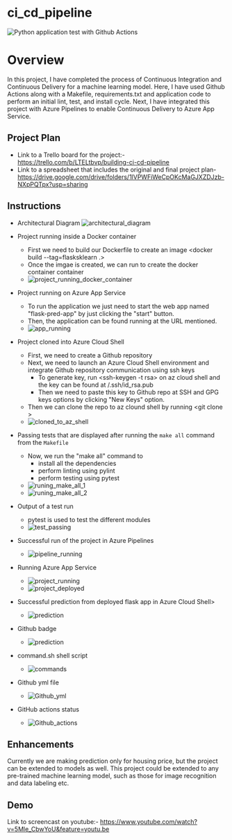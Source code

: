 # ci_cd_pipeline

![Python application test with Github Actions](https://github.com/prast567/ci_cd_pipeline/workflows/Python%20application%20test%20with%20Github%20Actions/badge.svg)

# Overview

In this project, I have completed the process of Continuous Integration and Continuous Delivery for a machine learning model. 
Here, I have used Github Actions along with a Makefile, requirements.txt and application code to perform an initial lint, test, and install cycle. 
Next, I have integrated this project with Azure Pipelines to enable Continuous Delivery to Azure App Service.
## Project Plan

* Link to a Trello board for the project:- https://trello.com/b/LTELtbvp/building-ci-cd-pipeline
* Link to a spreadsheet that includes the original and final project plan- https://drive.google.com/drive/folders/1lVPWFiWeCpOKcMaGJXZDJzb-NXpPQTpx?usp=sharing

## Instructions


* Architectural Diagram 
![architectural_diagram](screenshots/1_architectural_diagram.PNG)


* Project running inside a Docker container
	- First we need to build our Dockerfile to create an image <docker build --tag=flasksklearn .>
	- Once the imgae is created, we can run to create the docker container container <docker run flasksklearn>
	- ![project_running_docker_container](screenshots/2_app_running_docker_container.PNG)


* Project running on Azure App Service
	- To run the application we just need to start the web app named "flask-pred-app" by just clicking the "start" button.
	- Then, the application can be found running at the URL mentioned.
	- ![app_running](screenshots/3_app_running_azure.PNG)


* Project cloned into Azure Cloud Shell
	- First, we need to create a Github repository
	- Next, we need to launch an Azure Cloud Shell environment and integrate Github repository communication using ssh keys
		- To generate key, run <ssh-keygen -t rsa> on az cloud shell and the key can be found at /.ssh/id_rsa.pub
		- Then we need to paste this key to Github repo at SSH and GPG keys options by clicking "New Keys" option.
	- Then we can clone the repo to az clound shell by running <git clone <clone with ssh link for the repo>>
	- ![cloned_to_az_shell](screenshots/4_git_clone.PNG)

* Passing tests that are displayed after running the `make all` command from the `Makefile`
	- Now, we run the "make all" command to
		- install all the dependencies
		- perform linting using pylint
		- perform testing using pytest
	- ![runing_make_all_1](screenshots/5_make_all_1.PNG)
	- ![runing_make_all_2](screenshots/6_make_all_2.PNG)

* Output of a test run
	- pytest is used to test the different modules
	- ![test_passing](screenshots/7_test_passing.PNG)


* Successful run of the project in Azure Pipelines
	- ![pipeline_running](screenshots/8_pipeline_running.PNG)


* Running Azure App Service
	- ![project_running](screenshots/3_project_running.PNG)
	- ![project_deployed](screenshots/14_deployed.PNG)


* Successful prediction from deployed flask app in Azure Cloud Shell> 
	- ![prediction](screenshots/9_prediction.PNG)
	
* Github badge
	- ![prediction](screenshots/10_github_badge.PNG)

* command.sh shell script
	- ![commands](screenshots/11_commands.PNG)
	
* Github yml file
	- ![Github_yml](screenshots/12_github_yml.PNG)
	
* GitHub actions status
	- ![Github_actions](screenshots/13_github_actions.PNG)




## Enhancements

Currently we are making prediction only for housing price, but the project can be extended to models as well.
This project could be extended to any pre-trained machine learning model, such as those for image recognition and data labeling etc.

## Demo 
Link to screencast on youtube:-
https://www.youtube.com/watch?v=5Mle_CbwYoU&feature=youtu.be


